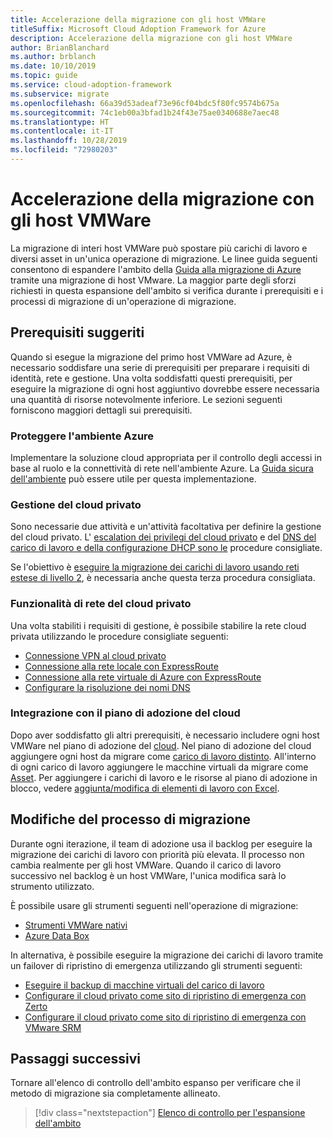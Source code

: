 ```yaml
---
title: Accelerazione della migrazione con gli host VMWare
titleSuffix: Microsoft Cloud Adoption Framework for Azure
description: Accelerazione della migrazione con gli host VMWare
author: BrianBlanchard
ms.author: brblanch
ms.date: 10/10/2019
ms.topic: guide
ms.service: cloud-adoption-framework
ms.subservice: migrate
ms.openlocfilehash: 66a39d53adeaf73e96cf04bdc5f80fc9574b675a
ms.sourcegitcommit: 74c1eb00a3bfad1b24f43e75ae0340688e7aec48
ms.translationtype: HT
ms.contentlocale: it-IT
ms.lasthandoff: 10/28/2019
ms.locfileid: "72980203"
---
```

# <a name="accelerate-migration-with-vmware-hosts"></a>Accelerazione della migrazione con gli host VMWare

La migrazione di interi host VMWare può spostare più carichi di lavoro e diversi asset in un'unica operazione di migrazione. Le linee guida seguenti consentono di espandere l'ambito della [Guida alla migrazione di Azure](../azure-migration-guide/index.md) tramite una migrazione di host VMware. La maggior parte degli sforzi richiesti in questa espansione dell'ambito si verifica durante i prerequisiti e i processi di migrazione di un'operazione di migrazione.

## <a name="suggested-prerequisites"></a>Prerequisiti suggeriti

Quando si esegue la migrazione del primo host VMWare ad Azure, è necessario soddisfare una serie di prerequisiti per preparare i requisiti di identità, rete e gestione. Una volta soddisfatti questi prerequisiti, per eseguire la migrazione di ogni host aggiuntivo dovrebbe essere necessaria una quantità di risorse notevolmente inferiore. Le sezioni seguenti forniscono maggiori dettagli sui prerequisiti.

### <a name="secure-your-azure-environment"></a>Proteggere l'ambiente Azure

Implementare la soluzione cloud appropriata per il controllo degli accessi in base al ruolo e la connettività di rete nell'ambiente Azure. La [Guida sicura dell'ambiente](https://docs.microsoft.com/azure/vmware-cloudsimple/private-cloud-secure?toc=https://docs.microsoft.com/azure/cloud-adoption-framework/toc.json&bc=https://docs.microsoft.com/azure/cloud-adoption-framework/_bread/toc.json) può essere utile per questa implementazione.

### <a name="private-cloud-management"></a>Gestione del cloud privato

Sono necessarie due attività e un'attività facoltativa per definire la gestione del cloud privato. L' [escalation dei privilegi del cloud privato](https://docs.microsoft.com/azure/vmware-cloudsimple/escalate-privileges?toc=https://docs.microsoft.com/azure/cloud-adoption-framework/toc.json&bc=https://docs.microsoft.com/azure/cloud-adoption-framework/_bread/toc.json) e del [DNS del carico di lavoro e della configurazione DHCP sono le](https://docs.microsoft.com/azure/vmware-cloudsimple/dns-dhcp-setup?toc=https://docs.microsoft.com/azure/cloud-adoption-framework/toc.json&bc=https://docs.microsoft.com/azure/cloud-adoption-framework/_bread/toc.json) procedure consigliate.

Se l'obiettivo è [eseguire la migrazione dei carichi di lavoro usando reti estese di livello 2](https://docs.microsoft.com/azure/vmware-cloudsimple/migration-layer-2-vpn?toc=https://docs.microsoft.com/azure/cloud-adoption-framework/toc.json&bc=https://docs.microsoft.com/azure/cloud-adoption-framework/_bread/toc.json), è necessaria anche questa terza procedura consigliata.

### <a name="private-cloud-networking"></a>Funzionalità di rete del cloud privato

Una volta stabiliti i requisiti di gestione, è possibile stabilire la rete cloud privata utilizzando le procedure consigliate seguenti:

- [Connessione VPN al cloud privato](https://docs.microsoft.com/azure/vmware-cloudsimple/set-up-vpn?toc=https://docs.microsoft.com/azure/cloud-adoption-framework/toc.json&bc=https://docs.microsoft.com/azure/cloud-adoption-framework/_bread/toc.json)
- [Connessione alla rete locale con ExpressRoute](https://docs.microsoft.com/azure/vmware-cloudsimple/on-premises-connection?toc=https://docs.microsoft.com/azure/cloud-adoption-framework/toc.json&bc=https://docs.microsoft.com/azure/cloud-adoption-framework/_bread/toc.json)
- [Connessione alla rete virtuale di Azure con ExpressRoute](https://docs.microsoft.com/azure/vmware-cloudsimple/azure-expressroute-connection?toc=https://docs.microsoft.com/azure/cloud-adoption-framework/toc.json&bc=https://docs.microsoft.com/azure/cloud-adoption-framework/_bread/toc.json)
- [Configurare la risoluzione dei nomi DNS](https://docs.microsoft.com/azure/vmware-cloudsimple/on-premises-dns-setup?toc=https://docs.microsoft.com/azure/cloud-adoption-framework/toc.json&bc=https://docs.microsoft.com/azure/cloud-adoption-framework/_bread/toc.json)

### <a name="integration-with-the-cloud-adoption-plan"></a>Integrazione con il piano di adozione del cloud

Dopo aver soddisfatto gli altri prerequisiti, è necessario includere ogni host VMWare nel piano di adozione del [cloud](../../plan/template.md). Nel piano di adozione del cloud aggiungere ogni host da migrare come [carico di lavoro distinto](../../plan/workloads.md). All'interno di ogni carico di lavoro aggiungere le macchine virtuali da migrare come [Asset](../../plan/workloads.md). Per aggiungere i carichi di lavoro e le risorse al piano di adozione in blocco, vedere [aggiunta/modifica di elementi di lavoro con Excel](https://docs.microsoft.com/azure/devops/boards/backlogs/office/bulk-add-modify-work-items-excel?view=azure-devops).

## <a name="migrate-process-changes"></a>Modifiche del processo di migrazione

Durante ogni iterazione, il team di adozione usa il backlog per eseguire la migrazione dei carichi di lavoro con priorità più elevata. Il processo non cambia realmente per gli host VMWare. Quando il carico di lavoro successivo nel backlog è un host VMWare, l'unica modifica sarà lo strumento utilizzato.

È possibile usare gli strumenti seguenti nell'operazione di migrazione:

- [Strumenti VMWare nativi](https://docs.microsoft.com/azure/vmware-cloudsimple/migrate-workloads?toc=https://docs.microsoft.com/azure/cloud-adoption-framework/toc.json&bc=https://docs.microsoft.com/azure/cloud-adoption-framework/_bread/toc.json)
- [Azure Data Box](https://docs.microsoft.com/azure/vmware-cloudsimple/migration-using-azure-data-box?toc=https://docs.microsoft.com/azure/cloud-adoption-framework/toc.json&bc=https://docs.microsoft.com/azure/cloud-adoption-framework/_bread/toc.json)

In alternativa, è possibile eseguire la migrazione dei carichi di lavoro tramite un failover di ripristino di emergenza utilizzando gli strumenti seguenti:

- [Eseguire il backup di macchine virtuali del carico di lavoro](https://docs.microsoft.com/azure/vmware-cloudsimple/backup-workloads-veeam?toc=https://docs.microsoft.com/azure/cloud-adoption-framework/toc.json&bc=https://docs.microsoft.com/azure/cloud-adoption-framework/_bread/toc.json)
- [Configurare il cloud privato come sito di ripristino di emergenza con Zerto](https://docs.microsoft.com/azure/vmware-cloudsimple/disaster-recovery-zerto?toc=https://docs.microsoft.com/azure/cloud-adoption-framework/toc.json&bc=https://docs.microsoft.com/azure/cloud-adoption-framework/_bread/toc.json)
- [Configurare il cloud privato come sito di ripristino di emergenza con VMware SRM](https://docs.microsoft.com/azure/vmware-cloudsimple/disaster-recovery-site-recovery-manager?toc=https://docs.microsoft.com/azure/cloud-adoption-framework/toc.json&bc=https://docs.microsoft.com/azure/cloud-adoption-framework/_bread/toc.json)

## <a name="next-steps"></a>Passaggi successivi

Tornare all'elenco di controllo dell'ambito espanso per verificare che il metodo di migrazione sia completamente allineato.

> [!div class="nextstepaction"]
> [Elenco di controllo per l'espansione dell'ambito](./index.md)
